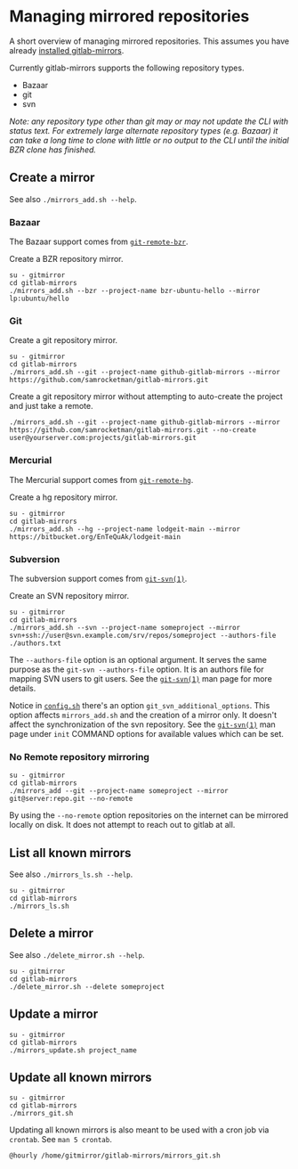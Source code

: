 # Managing mirrored repositories

A short overview of managing mirrored repositories.  This assumes you have
already [installed gitlab-mirrors](installation.md).

Currently gitlab-mirrors supports the following repository types.

* Bazaar
* git
* svn

*Note: any repository type other than git may or may not update the CLI with
status text.  For extremely large alternate repository types (e.g. Bazaar) it
can take a long time to clone with little or no output to the CLI until the
initial BZR clone has finished.*

## Create a mirror

See also `./mirrors_add.sh --help`.

### Bazaar

The Bazaar support comes from
[`git-remote-bzr`](https://github.com/felipec/git/wiki/git-remote-bzr).

Create a BZR repository mirror.

    su - gitmirror
    cd gitlab-mirrors
    ./mirrors_add.sh --bzr --project-name bzr-ubuntu-hello --mirror lp:ubuntu/hello

### Git

Create a git repository mirror.

    su - gitmirror
    cd gitlab-mirrors
    ./mirrors_add.sh --git --project-name github-gitlab-mirrors --mirror https://github.com/samrocketman/gitlab-mirrors.git

Create a git repository mirror without attempting to auto-create the project and
just take a remote.

    ./mirrors_add.sh --git --project-name github-gitlab-mirrors --mirror https://github.com/samrocketman/gitlab-mirrors.git --no-create user@yourserver.com:projects/gitlab-mirrors.git

### Mercurial

The Mercurial support comes from
[`git-remote-hg`](https://github.com/felipec/git/wiki/git-remote-hg).

Create a hg repository mirror.

    su - gitmirror
    cd gitlab-mirrors
    ./mirrors_add.sh --hg --project-name lodgeit-main --mirror https://bitbucket.org/EnTeQuAk/lodgeit-main

### Subversion

The subversion support comes from [`git-svn(1)`][git-svn-man].

Create an SVN repository mirror.

    su - gitmirror
    cd gitlab-mirrors
    ./mirrors_add.sh --svn --project-name someproject --mirror svn+ssh://user@svn.example.com/srv/repos/someproject --authors-file ./authors.txt

The `--authors-file` option is an optional argument.  It serves the same purpose
as the `git-svn --authors-file` option.  It is an authors file for mapping SVN
users to git users.  See the [`git-svn(1)`][git-svn-man] man page for more
details.

Notice in [`config.sh`](../config.sh.SAMPLE) there's an option
`git_svn_additional_options`.  This option affects `mirrors_add.sh` and the
creation of a mirror only.  It doesn't affect the synchronization of the svn
repository.  See the [`git-svn(1)`][git-svn-man] man page under `init` COMMAND
options for available values which can be set.

### No Remote repository mirroring

    su - gitmirror
    cd gitlab-mirrors
    ./mirrors_add --git --project-name someproject --mirror git@server:repo.git --no-remote

By using the `--no-remote` option repositories on the internet can be mirrored
locally on disk.  It does not attempt to reach out to gitlab at all.

## List all known mirrors

See also `./mirrors_ls.sh --help`.

    su - gitmirror
    cd gitlab-mirrors
    ./mirrors_ls.sh

## Delete a mirror

See also `./delete_mirror.sh --help`.

    su - gitmirror
    cd gitlab-mirrors
    ./delete_mirror.sh --delete someproject

## Update a mirror

    su - gitmirror
    cd gitlab-mirrors
    ./mirrors_update.sh project_name

## Update all known mirrors

    su - gitmirror
    cd gitlab-mirrors
    ./mirrors_git.sh

Updating all known mirrors is also meant to be used with a cron job via
`crontab`.  See `man 5 crontab`.

    @hourly /home/gitmirror/gitlab-mirrors/mirrors_git.sh

[git-svn-man]: https://www.kernel.org/pub/software/scm/git/docs/git-svn.html
